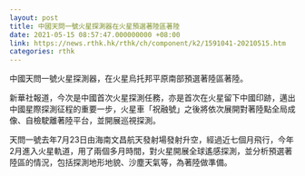 ```yaml
---
layout: post
title: 中國天問一號火星探測器在火星預選著陸區著陸
date: 2021-05-15 08:57:47.000000000 +08:00
link: https://news.rthk.hk/rthk/ch/component/k2/1591041-20210515.htm
categories: rthk
---
```


中國天問一號火星探測器，在火星烏托邦平原南部預選著陸區著陸。

新華社報道，今次是中國首次火星探測任務，亦是首次在火星留下中國印跡，邁出中國星際探測征程的重要一步，火星車「祝融號」之後將依次展開對著陸點全局成像、自檢駛離著陸平台，並開展巡視探測。

天問一號去年7月23日由海南文昌航天發射場發射升空，經過近七個月飛行，今年2月進入火星軌道，用了兩個多月時間，對火星開展全球遙感探測，並分析預選著陸區的情況，包括探測地形地貌、沙塵天氣等，為著陸做準備。
